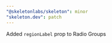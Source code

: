 ```yaml
---
"@skeletonlabs/skeleton": minor
"skeleton.dev": patch
---
```


Added `regionLabel` prop to Radio Groups
